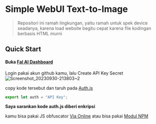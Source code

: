# Simple WebUI Text-to-Image
> Repositori ini ramah lingkungan, yaitu ramah untuk spek device seadanya, karena load website begitu cepat karena file kodingan berbasis HTML murni

 ## Quick Start
 #### Buka [Fal AI Dashboard](https://fal.ai/dashboard/)
 Login pakai akun github kamu, lalu Create API Key Secret 
 ![Screenshot_20230930-213803~2](https://github.com/MininxD/simple-WebUI-StableDiffusion/assets/70429604/03faf06c-0daa-43b8-88bb-31f75bc0e0bf)

copy kode tersebut dan taruh pada [Auth.js](https://github.com/MininxD/simple-WebUI-StableDiffusion/blob/main/components/auth.js)
```javascript
export let auth = "API Key";
```
**Saya sarankan kode auth.js diberi enkripsi**

kamu bisa pakai JS obfuscator
[Via Online](https://obfuscator.io/)
atau bisa pakai [Modul NPM](https://www.npmjs.com/package/javascript-obfuscator)

